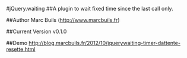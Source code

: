 #jQuery.waiting
##A plugin to wait fixed time since the last call only. 

##Author
Marc Buils (http://www.marcbuils.fr)

##Current Version
v0.1.0

##Demo
http://blog.marcbuils.fr/2012/10/jquerywaiting-timer-dattente-resette.html
